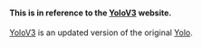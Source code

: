 #### This is in reference to the [YoloV3](https://pjreddie.com/darknet/yolo/) website.

[YoloV3](YoloV3/YOLOv3.pdf) is an updated version of the original [Yolo](YoloV3/YOLO.pdf).
##
